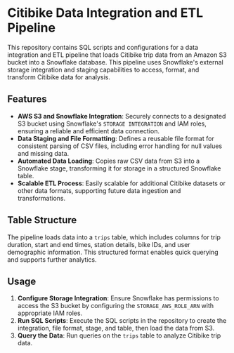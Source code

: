 <h1>Citibike Data Integration and ETL Pipeline</h1>
    <p>This repository contains SQL scripts and configurations for a data integration and ETL pipeline that loads Citibike trip data from an Amazon S3 bucket into a Snowflake database. This pipeline uses Snowflake's external storage integration and staging capabilities to access, format, and transform Citibike data for analysis.</p>
    <h2>Features</h2>
    <ul>
        <li><strong>AWS S3 and Snowflake Integration</strong>: Securely connects to a designated S3 bucket using Snowflake's <code>STORAGE INTEGRATION</code> and IAM roles, ensuring a reliable and efficient data connection.</li>
        <li><strong>Data Staging and File Formatting</strong>: Defines a reusable file format for consistent parsing of CSV files, including error handling for null values and missing data.</li>
        <li><strong>Automated Data Loading</strong>: Copies raw CSV data from S3 into a Snowflake stage, transforming it for storage in a structured Snowflake table.</li>
        <li><strong>Scalable ETL Process</strong>: Easily scalable for additional Citibike datasets or other data formats, supporting future data ingestion and transformations.</li>
    </ul>
    <h2>Table Structure</h2>
    <p>The pipeline loads data into a <code>trips</code> table, which includes columns for trip duration, start and end times, station details, bike IDs, and user demographic information. This structured format enables quick querying and supports further analytics.</p>
    <h2>Usage</h2>
    <ol>
        <li><strong>Configure Storage Integration</strong>: Ensure Snowflake has permissions to access the S3 bucket by configuring the <code>STORAGE_AWS_ROLE_ARN</code> with appropriate IAM roles.</li>
        <li><strong>Run SQL Scripts</strong>: Execute the SQL scripts in the repository to create the integration, file format, stage, and table, then load the data from S3.</li>
        <li><strong>Query the Data</strong>: Run queries on the <code>trips</code> table to analyze Citibike trip data.</li>
    </ol>
